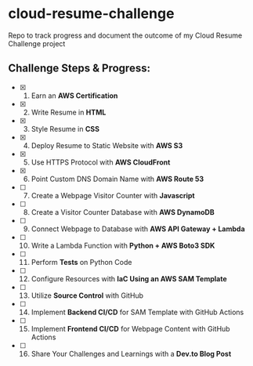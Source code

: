 # cloud-resume-challenge
Repo to track progress and document the outcome of my Cloud Resume Challenge project


## Challenge Steps & Progress:

- [x]  1. Earn an **AWS Certification**

- [x]  2. Write Resume in **HTML**

- [x]  3. Style Resume in **CSS**

- [x]  4. Deploy Resume to Static Website with **AWS S3**

- [x]  5. Use HTTPS Protocol with **AWS CloudFront**

- [x]  6. Point Custom DNS Domain Name with **AWS Route 53**

- [ ]  7. Create a Webpage Visitor Counter with **Javascript**

- [ ]  8. Create a Visitor Counter Database with **AWS DynamoDB**

- [ ]  9. Connect Webpage to Database with **AWS API Gateway + Lambda**

- [ ] 10. Write a Lambda Function with **Python + AWS Boto3 SDK**

- [ ] 11. Perform **Tests** on Python Code

- [ ] 12. Configure Resources with **IaC Using an AWS SAM Template**

- [ ] 13. Utilize **Source Control** with GitHub

- [ ] 14. Implement **Backend CI/CD** for SAM Template with GitHub Actions

- [ ] 15. Implement **Frontend CI/CD** for Webpage Content with GitHub Actions

- [ ] 16. Share Your Challenges and Learnings with a **Dev.to Blog Post**

